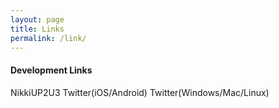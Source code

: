 ```yaml
---
layout: page
title: Links
permalink: /link/
---
```


#### Development Links
NikkiUP2U3
Twitter(iOS/Android)
Twitter(Windows/Mac/Linux)

